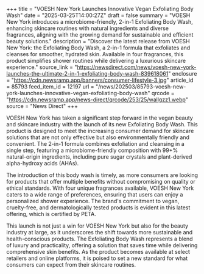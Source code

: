 +++
title = "VOESH New York Launches Innovative Vegan Exfoliating Body Wash"
date = "2025-03-25T14:00:27Z"
draft = false
summary = "VOESH New York introduces a microbiome-friendly, 2-in-1 Exfoliating Body Wash, enhancing skincare routines with natural ingredients and diverse fragrances, aligning with the growing demand for sustainable and efficient beauty solutions."
description = "Discover the latest release from VOESH New York: the Exfoliating Body Wash, a 2-in-1 formula that exfoliates and cleanses for smoother, hydrated skin. Available in four fragrances, this product simplifies shower routines while delivering a luxurious skincare experience."
source_link = "https://newsdirect.com/news/voesh-new-york-launches-the-ultimate-2-in-1-exfoliating-body-wash-839618061"
enclosure = "https://cdn.newsramp.app/banners/consumer-lifestyle-3.jpg"
article_id = 85793
feed_item_id = 12197
url = "/news/202503/85793-voesh-new-york-launches-innovative-vegan-exfoliating-body-wash"
qrcode = "https://cdn.newsramp.app/news-direct/qrcode/253/25/wallgzz1.webp"
source = "News Direct"
+++

<p>VOESH New York has taken a significant step forward in the vegan beauty and skincare industry with the launch of its new Exfoliating Body Wash. This product is designed to meet the increasing consumer demand for skincare solutions that are not only effective but also environmentally friendly and convenient. The 2-in-1 formula combines exfoliation and cleansing in a single step, featuring a microbiome-friendly composition with 99+% natural-origin ingredients, including pure sugar crystals and plant-derived alpha-hydroxy acids (AHAs).</p><p>The introduction of this body wash is timely, as more consumers are looking for products that offer multiple benefits without compromising on quality or ethical standards. With four unique fragrances available, VOESH New York caters to a wide range of preferences, ensuring that users can enjoy a personalized shower experience. The brand's commitment to vegan, cruelty-free, and dermatologically tested products is evident in this latest offering, which is certified by PETA.</p><p>This launch is not just a win for VOESH New York but also for the beauty industry at large, as it underscores the shift towards more sustainable and health-conscious products. The Exfoliating Body Wash represents a blend of luxury and practicality, offering a solution that saves time while delivering comprehensive skin benefits. As the product becomes available at select retailers and online platforms, it is poised to set a new standard for what consumers can expect from their skincare routines.</p>